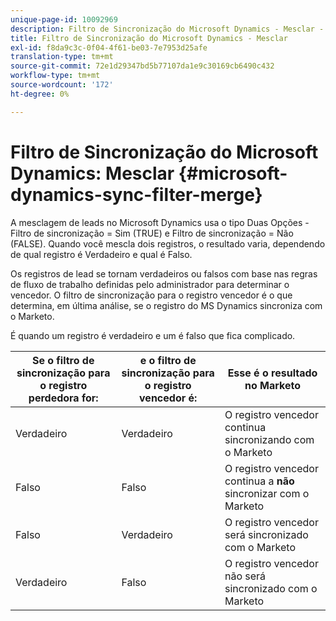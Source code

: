 ```yaml
---
unique-page-id: 10092969
description: Filtro de Sincronização do Microsoft Dynamics - Mesclar - Documentos do Marketo - Documentação do produto
title: Filtro de Sincronização do Microsoft Dynamics - Mesclar
exl-id: f8da9c3c-0f04-4f61-be03-7e7953d25afe
translation-type: tm+mt
source-git-commit: 72e1d29347bd5b77107da1e9c30169cb6490c432
workflow-type: tm+mt
source-wordcount: '172'
ht-degree: 0%

---
```


# Filtro de Sincronização do Microsoft Dynamics: Mesclar {#microsoft-dynamics-sync-filter-merge}

A mesclagem de leads no Microsoft Dynamics usa o tipo Duas Opções - Filtro de sincronização = Sim (TRUE) e Filtro de sincronização = Não (FALSE). Quando você mescla dois registros, o resultado varia, dependendo de qual registro é Verdadeiro e qual é Falso.

Os registros de lead se tornam verdadeiros ou falsos com base nas regras de fluxo de trabalho definidas pelo administrador para determinar o vencedor. O filtro de sincronização para o registro vencedor é o que determina, em última análise, se o registro do MS Dynamics sincroniza com o Marketo.

É quando um registro é verdadeiro e um é falso que fica complicado.

| Se o filtro de sincronização para o registro perdedora for: | e o filtro de sincronização para o registro vencedor é: | Esse é o resultado no Marketo |
|---|---|---|
| Verdadeiro | Verdadeiro | O registro vencedor continua sincronizando com o Marketo |
| Falso | Falso | O registro vencedor continua a **não** sincronizar com o Marketo |
| Falso | Verdadeiro | O registro vencedor será sincronizado com o Marketo |
| Verdadeiro | Falso | O registro vencedor não será sincronizado com o Marketo |
